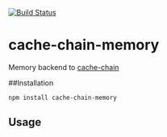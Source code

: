 [![Build Status](https://travis-ci.org/akayami/cache-chain-memory.svg?branch=master)](https://travis-ci.org/akayami/cache-chain-memory)
# cache-chain-memory

Memory backend to [cache-chain](https://github.com/akayami/cache-chain)

##Installation

```npm install cache-chain-memory```

## Usage
